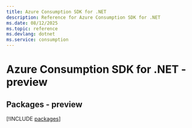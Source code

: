 ```yaml
---
title: Azure Consumption SDK for .NET
description: Reference for Azure Consumption SDK for .NET
ms.date: 08/12/2025
ms.topic: reference
ms.devlang: dotnet
ms.service: consumption
---
```

# Azure Consumption SDK for .NET - preview
## Packages - preview
[!INCLUDE [packages](consumption-index.md)]